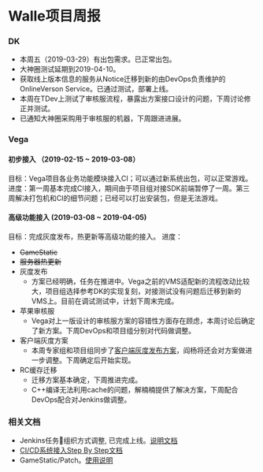 # Walle项目周报

### DK

* 本周五（2019-03-29）有出包需求。已正常出包。
* 大神圈测试延期到2019-04-10。
* 获取线上版本信息的服务从Notice迁移到新的由DevOps负责维护的OnlineVerson Service。已通过测试，部署上线。
* 本周在TDev上测试了审核服流程，暴露出方案接口设计的问题，下周讨论修正并测试。
* 已通知大神圈采购用于审核服的机器，下周跟进进展。


### Vega

#### 初步接入 （2019-02-15 ~ 2019-03-08）

目标：Vega项目各业务功能模块接入CI；可以通过新系统出包，可以正常游戏。
进度：第一周基本完成CI接入，期间由于项目组对接SDK前端暂停了一周。第三周解决打包机和CI的细节问题；已经可以打出安装包，但是无法游戏。

#### 高级功能接入 (2019-03-08 ~ 2019-04-05)

目标：完成灰度发布，热更新等高级功能的接入。
进度：

* ~~GameStatic~~
* ~~服务器热更新~~
* 灰度发布
  * 方案已经明确，任务在推进中。Vega之前的VMS适配新的流程改动比较大，项目组选择参考DK的实现复刻，对接测试没有问题后迁移到新的VMS上。目前在调试测试中，计划下周末完成。
* 苹果审核服
  * Vega对上一版设计的审核服方案的容错性方面存在顾虑，本周讨论后确定了新方案。下周DevOps和项目组分别对代码做调整。
* 客户端灰度方案
  * 本周专家组和项目组同步了[客户端灰度发布方案](https://git.youle.game/TC/TSD/DevOps/dune/wikis/%E5%89%8D%E7%AB%AF%E6%96%87%E6%A1%A3/gray-server)，阎杨将还会对方案做进一步调整。下周确定后开始实现。
* RC缓存迁移
  * 迁移方案基本确定，下周推进完成。
  * C++编译无法利用cache的问题，解楠楠提供了解决方案，下周配合DevOps配合对Jenkins做调整。

### 相关文档

* Jenkins任务组织方式调整, 已完成上线。[说明文档](https://git.youle.game/TC/TSD/DevOps/dune/wikis/jenkins_authorization)
* [CI/CD系统接入Step By Step文档](https://git.youle.game/TC/TSD/DevOps/dune/wikis/integrate_walle_step_by_step)
* GameStatic/Patch。[使用说明](https://git.youle.game/TC/TSD/DevOps/dune/wikis/Release-Note-v0.1.2)